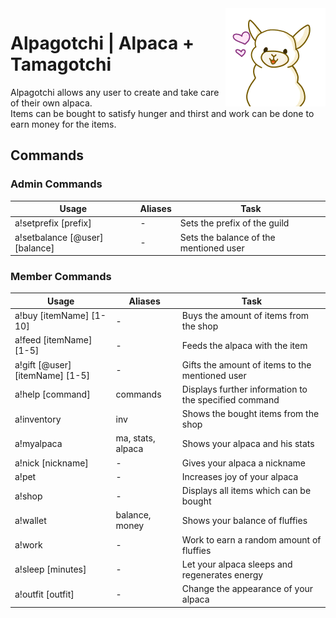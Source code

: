 <img align="right" src="src/resources/assets/avatar.png" alt="Avatar"/>

# Alpagotchi | Alpaca + Tamagotchi

Alpagotchi allows any user to create and take care of their own alpaca.  \
Items can be bought to satisfy hunger and thirst and work can be done to earn money for the items.

## Commands

### Admin Commands

| Usage        | Aliases        | Task           | 
| -------------| ---------------| ---------------| 
| a!setprefix [prefix] | - | Sets the prefix of the guild |
| a!setbalance [@user] [balance] | - | Sets the balance of the mentioned user |

### Member Commands

| Usage        | Aliases        | Task           | 
| -------------| ---------------| ---------------| 
| a!buy [itemName] [1-10] | - | Buys the amount of items from the shop |
| a!feed [itemName] [1-5] | - | Feeds the alpaca with the item |
| a!gift [@user] [itemName] [1-5] | - | Gifts the amount of items to the mentioned user |
| a!help [command] | commands | Displays further information to the specified command |
| a!inventory | inv | Shows the bought items from the shop |
| a!myalpaca | ma, stats, alpaca | Shows your alpaca and his stats |
| a!nick [nickname] | - | Gives your alpaca a nickname |
| a!pet | - | Increases joy of your alpaca |
| a!shop | - | Displays all items which can be bought |
| a!wallet | balance, money | Shows your balance of fluffies |
| a!work | - | Work to earn a random amount of fluffies |
| a!sleep [minutes] | - | Let your alpaca sleeps  and regenerates energy |
| a!outfit [outfit] | - | Change the appearance of your alpaca |

